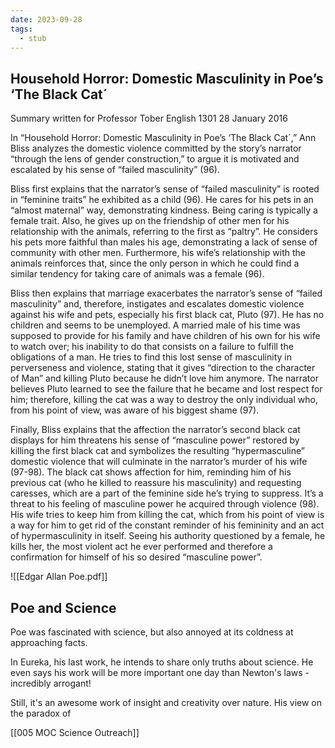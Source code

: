 ```yaml
---
date: 2023-09-28
tags:
  - stub
---
```


## Household Horror: Domestic Masculinity in Poe’s ‘The Black Cat´

Summary written for Professor Tober English 1301 28 January 2016

In “Household Horror: Domestic Masculinity in Poe’s ‘The Black Cat´,” Ann Bliss analyzes the domestic violence committed by the story’s narrator “through the lens of gender construction,” to argue it is motivated and escalated by his sense of “failed masculinity” (96).

Bliss first explains that the narrator’s sense of “failed masculinity” is rooted in “feminine traits” he exhibited as a child (96). He cares for his pets in an “almost maternal” way, demonstrating kindness. Being caring is typically a female trait. Also, he gives up on the friendship of other men for his relationship with the animals, referring to the first as “paltry”. He considers his pets more faithful than males his age, demonstrating a lack of sense of community with other men. Furthermore, his wife’s relationship with the animals reinforces that, since the only person in which he could find a similar tendency for taking care of animals was a female (96).

Bliss then explains that marriage exacerbates the narrator’s sense of “failed masculinity” and, therefore, instigates and escalates domestic violence against his wife and pets, especially his first black cat, Pluto (97). He has no children and seems to be unemployed. A married male of his time was supposed to provide for his family and have children of his own for his wife to watch over; his inability to do that consists on a failure to fulfill the obligations of a man. He tries to find this lost sense of masculinity in perverseness and violence, stating that it gives “direction to the character of Man” and killing Pluto because he didn’t love him anymore. The narrator believes Pluto learned to see the failure that he became and lost respect for him; therefore, killing the cat was a way to destroy the only individual who, from his point of view, was aware of his biggest shame (97).

Finally, Bliss explains that the affection the narrator’s second black cat displays for him threatens his sense of “masculine power” restored by killing the first black cat and symbolizes the resulting “hypermasculine” domestic violence that will culminate in the narrator’s murder of his wife (97-98). The black cat shows affection for him, reminding him of his previous cat (who he killed to reassure his masculinity) and requesting caresses, which are a part of the feminine side he’s trying to suppress. It’s a threat to his feeling of masculine power he acquired through violence (98). His wife tries to keep him from killing the cat, which from his point of view is a way for him to get rid of the constant reminder of his femininity and an act of hypermasculinity in itself. Seeing his authority questioned by a female, he kills her, the most violent act he ever performed and therefore a confirmation for himself of his so desired “masculine power”.

![[Edgar Allan Poe.pdf]]

## Poe and Science

Poe was fascinated with science, but also annoyed at its coldness at approaching facts. 

In Eureka, his last work, he intends to share only truths about science. He even says his work will be more important one day than Newton's laws - incredibly arrogant!

Still, it's an awesome work of insight and creativity over nature. His view on the paradox of 

[[005 MOC Science Outreach]]
